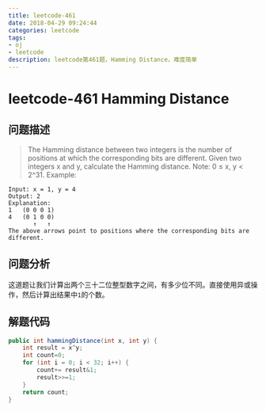 ```yaml
---
title: leetcode-461
date: 2018-04-29 09:24:44
categories: leetcode
tags:
- oj
- leetcode
description: leetcode第461题，Hamming Distance，难度简单
---
```

# leetcode-461 Hamming Distance

## 问题描述

>The Hamming distance between two integers is the number of positions at which the corresponding bits are different.
Given two integers x and y, calculate the Hamming distance.
Note:
0 ≤ x, y < 2^31.
Example:

```text
Input: x = 1, y = 4
Output: 2
Explanation:
1   (0 0 0 1)
4   (0 1 0 0)
       ↑   ↑
The above arrows point to positions where the corresponding bits are different.
```

## 问题分析

这道题让我们计算出两个三十二位整型数字之间，有多少位不同。直接使用异或操作，然后计算出结果中`1`的个数。

## 解题代码

```java
public int hammingDistance(int x, int y) {
    int result = x^y;
    int count=0;
    for (int i = 0; i < 32; i++) {
        count+= result&1;
        result>>=1;
    }
    return count;
}
```